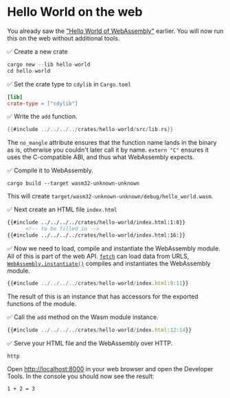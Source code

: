 # Hello World on the web

You already saw the ["Hello World of WebAssembly"](../../wasm-hello-world.md) earlier.
You will now run this on the web without additional tools.

✅ Create a new crate

```rust
cargo new --lib hello-world
cd hello-world
```

✅ Set the crate type to `cdylib` in `Cargo.toml`

```toml
[lib]
crate-type = ["cdylib"]
```

✅ Write the `add` function.

```rust
{{#include ../../../../crates/hello-world/src/lib.rs}}
```

The `no_mangle` attribute ensures that the function name lands in the binary as is,
otherwise you couldn't later call it by name.
`extern "C"` ensures it uses the C-compatible ABI, and thus what WebAssembly expects.

✅ Compile it to WebAssembly.

```
cargo build --target wasm32-unknown-unknown
```

This will create `target/wasm32-unknown-unknown/debug/hello_world.wasm`.

✅ Next create an HTML file `index.html`

```html
{{#include ../../../../crates/hello-world/index.html:1:8}}
      <!-- to be filled in -->
{{#include ../../../../crates/hello-world/index.html:16:}}
```

✅ Now we need to load, compile and instantiate the WebAssembly module.
All of this is part of the web API.
[`fetch`](https://developer.mozilla.org/en-US/docs/Web/API/fetch) can load data from URLS,
[`WebAssembly.instantiate()`](https://developer.mozilla.org/en-US/docs/WebAssembly/JavaScript_interface/instantiate) compiles and instantiates the WebAssembly module.

```javascript
{{#include ../../../../crates/hello-world/index.html:9:11}}
```

The result of this is an instance that has accessors for the exported functions of the module.

✅ Call the `add` method on the Wasm module instance.

```javascript
{{#include ../../../../crates/hello-world/index.html:12:14}}
```

✅ Serve your HTML file and the WebAssembly over HTTP.

```
http
```

Open <http://localhost:8000> in your web browser and open the Developer Tools.
In the console you should now see the result:

```
1 + 2 = 3
```

